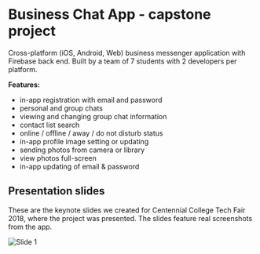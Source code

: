 # Business Chat App - capstone project

Cross-platform (iOS, Android, Web) business messenger application with Firebase back end.
Built by a team of 7 students with 2 developers per platform.

**Features:**
* in-app registration with email and password
* personal and group chats
* viewing and changing group chat information
* contact list search
* online / offline / away / do not disturb status
* in-app profile image setting or updating
* sending photos from camera or library
* view photos full-screen
* in-app updating of email & password

## Presentation slides

These are the keynote slides we created for Centennial College Tech Fair 2018, where the project was presented.
The slides feature real screenshots from the app.

![Slide 1](keynote01.jpg "Slide 1")
